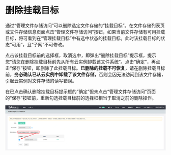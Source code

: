 # 删除挂载目标

通过“管理文件存储访问”可以删除选定文件存储的“挂载目标”。在文件存储列表页或文件存储信息页面点击“管理文件存储访问”按钮，如果当前文件存储有可用挂载目标，将可看到在“管理挂载目标”中有选中状态的挂载目标。此时该挂载目标的状态“可用”，且“子网”不可修改。

点击该挂载目标前的选择框，取消选中，即弹出“删除挂载目标”提示框，提示您“请您在删除挂载目标前先从所有云实例卸载该文件系统”。点击“确定”，再点击“保存”按钮，即删除了此挂载目标。**已删除的挂载不可恢复**，请在删除挂载目标前，**务必确认已从云实例中卸载了该文件存储**，否则会因无法访问到该文件存储，引起云实例对文件存储的读写错误。

在已点击确认删除挂载目标提示框的“确定”但未点击“管理文件存储访问”页面的“保存”按钮前，重新勾选挂载目标前的选择框相当于取消之前的删除操作。

![DeleteFs](../../../../image/Cloud-File-Service/deletemt.png) 
